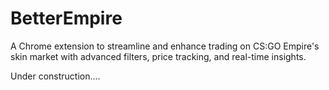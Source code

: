 # BetterEmpire
A Chrome extension to streamline and enhance trading on CS:GO Empire's skin market with advanced filters, price tracking, and real-time insights.

Under construction....
